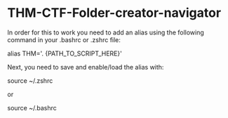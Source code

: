 # THM-CTF-Folder-creator-navigator

In order for this to work you need to add an alias using the following command in your .bashrc or .zshrc file:

alias THM='. {PATH_TO_SCRIPT_HERE}'

Next, you need to save and enable/load the alias with:

source ~/.zshrc 

or

source ~/.bashrc  
